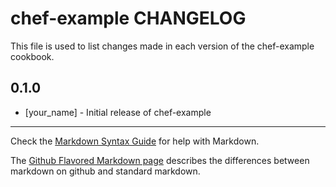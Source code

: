 chef-example CHANGELOG
======================

This file is used to list changes made in each version of the chef-example cookbook.

0.1.0
-----
- [your_name] - Initial release of chef-example

- - -
Check the [Markdown Syntax Guide](http://daringfireball.net/projects/markdown/syntax) for help with Markdown.

The [Github Flavored Markdown page](http://github.github.com/github-flavored-markdown/) describes the differences between markdown on github and standard markdown.
